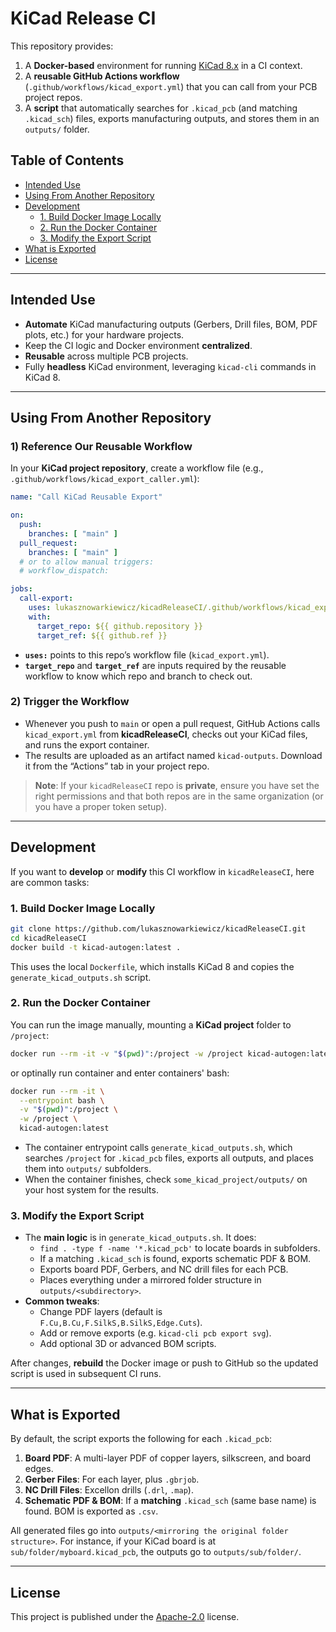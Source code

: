 # KiCad Release CI

This repository provides:

1. A **Docker-based** environment for running [KiCad 8.x](https://www.kicad.org/) in a CI context.  
2. A **reusable GitHub Actions workflow** (`.github/workflows/kicad_export.yml`) that you can call from your PCB project repos.  
3. A **script** that automatically searches for `.kicad_pcb` (and matching `.kicad_sch`) files, exports manufacturing outputs, and stores them in an `outputs/` folder.

## Table of Contents

- [Intended Use](#intended-use)  
- [Using From Another Repository](#using-from-another-repository)  
- [Development](#development)  
  - [1. Build Docker Image Locally](#1-build-docker-image-locally)  
  - [2. Run the Docker Container](#2-run-the-docker-container)  
  - [3. Modify the Export Script](#3-modify-the-export-script)  
- [What is Exported](#what-is-exported)  
- [License](#license)  

---

## Intended Use

- **Automate** KiCad manufacturing outputs (Gerbers, Drill files, BOM, PDF plots, etc.) for your hardware projects.  
- Keep the CI logic and Docker environment **centralized**.  
- **Reusable** across multiple PCB projects.  
- Fully **headless** KiCad environment, leveraging `kicad-cli` commands in KiCad 8.

---

## Using From Another Repository

### 1) Reference Our Reusable Workflow

In your **KiCad project repository**, create a workflow file (e.g., `.github/workflows/kicad_export_caller.yml`):

```yaml
name: "Call KiCad Reusable Export"

on:
  push:
    branches: [ "main" ]
  pull_request:
    branches: [ "main" ]
  # or to allow manual triggers:
  # workflow_dispatch:

jobs:
  call-export:
    uses: lukasznowarkiewicz/kicadReleaseCI/.github/workflows/kicad_export.yml@main
    with:
      target_repo: ${{ github.repository }}
      target_ref: ${{ github.ref }}
```

- **`uses:`** points to this repo’s workflow file (`kicad_export.yml`).  
- **`target_repo`** and **`target_ref`** are inputs required by the reusable workflow to know which repo and branch to check out.

### 2) Trigger the Workflow

- Whenever you push to `main` or open a pull request, GitHub Actions calls `kicad_export.yml` from **kicadReleaseCI**, checks out your KiCad files, and runs the export container.  
- The results are uploaded as an artifact named `kicad-outputs`. Download it from the “Actions” tab in your project repo.

> **Note**: If your `kicadReleaseCI` repo is **private**, ensure you have set the right permissions and that both repos are in the same organization (or you have a proper token setup).

---

## Development

If you want to **develop** or **modify** this CI workflow in `kicadReleaseCI`, here are common tasks:

### 1. Build Docker Image Locally

```bash
git clone https://github.com/lukasznowarkiewicz/kicadReleaseCI.git
cd kicadReleaseCI
docker build -t kicad-autogen:latest .
```

This uses the local `Dockerfile`, which installs KiCad 8 and copies the `generate_kicad_outputs.sh` script.

### 2. Run the Docker Container

You can run the image manually, mounting a **KiCad project** folder to `/project`:

```bash
docker run --rm -it -v "$(pwd)":/project -w /project kicad-autogen:latest
```

or optinally run container and enter containers' bash:
```bash
docker run --rm -it \
  --entrypoint bash \
  -v "$(pwd)":/project \
  -w /project \
  kicad-autogen:latest
```

- The container entrypoint calls `generate_kicad_outputs.sh`, which searches `/project` for `.kicad_pcb` files, exports all outputs, and places them into `outputs/` subfolders.
- When the container finishes, check `some_kicad_project/outputs/` on your host system for the results.

### 3. Modify the Export Script

- The **main logic** is in `generate_kicad_outputs.sh`. It does:
  - `find . -type f -name '*.kicad_pcb'` to locate boards in subfolders.
  - If a matching `.kicad_sch` is found, exports schematic PDF & BOM.
  - Exports board PDF, Gerbers, and NC drill files for each PCB.
  - Places everything under a mirrored folder structure in `outputs/<subdirectory>`.
- **Common tweaks**:
  - Change PDF layers (default is `F.Cu,B.Cu,F.SilkS,B.SilkS,Edge.Cuts`).
  - Add or remove exports (e.g. `kicad-cli pcb export svg`).
  - Add optional 3D or advanced BOM scripts.

After changes, **rebuild** the Docker image or push to GitHub so the updated script is used in subsequent CI runs.

---

## What is Exported

By default, the script exports the following for each `.kicad_pcb`:

1. **Board PDF**: A multi-layer PDF of copper layers, silkscreen, and board edges.  
2. **Gerber Files**: For each layer, plus `.gbrjob`.  
3. **NC Drill Files**: Excellon drills (`.drl`, `.map`).  
4. **Schematic PDF & BOM**: If a **matching** `.kicad_sch` (same base name) is found. BOM is exported as `.csv`.

All generated files go into `outputs/<mirroring the original folder structure>`. For instance, if your KiCad board is at `sub/folder/myboard.kicad_pcb`, the outputs go to `outputs/sub/folder/`.

---

## License

This project is published under the [Apache-2.0](LICENSE) license.
